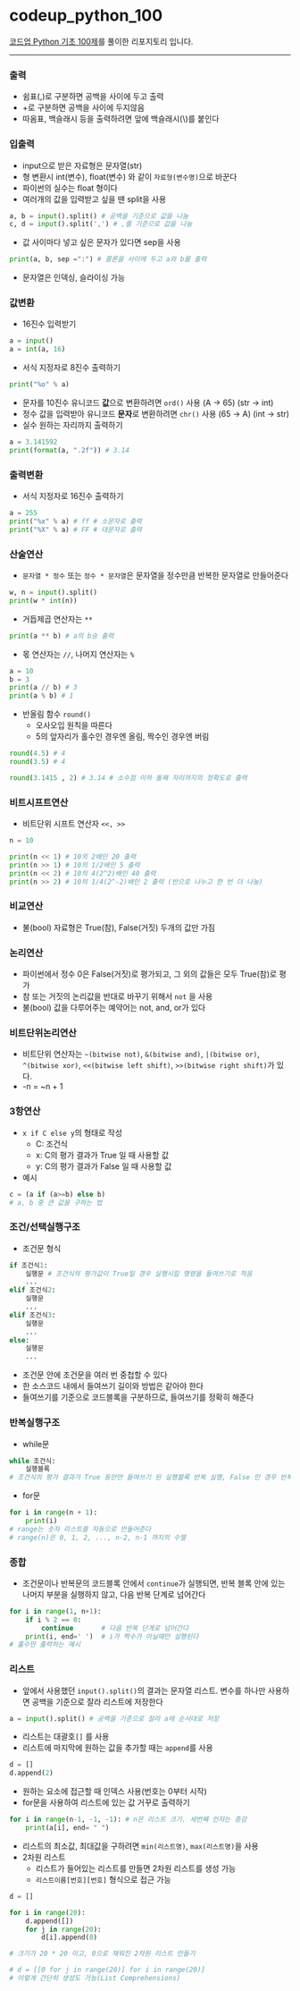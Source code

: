 # codeup_python_100
[코드업 Python 기초 100제](https://codeup.kr/problemsetsol.php?psid=33)를 풀이한 리포지토리 입니다.

---
### 출력
+ 쉼표(,)로 구분하면 공백을 사이에 두고 출력
+ +로 구분하면 공백을 사이에 두지않음
+ 따옴표, 백슬래시 등을 출력하려면 앞에 백슬래시(\\)를 붙인다

### 입출력
+ input으로 받은 자료형은 문자열(str)
+ 형 변환시 int(변수), float(변수) 와 같이 `자료형(변수명)`으로 바꾼다
+ 파이썬의 실수는 float 형이다
+ 여러개의 값을 입력받고 싶을 땐 split을 사용
```python
a, b = input().split() # 공백을 기준으로 값을 나눔
c, d = input().split(',') # ,를 기준으로 값을 나눔
```
+ 값 사이마다 넣고 싶은 문자가 있다면 sep을 사용
```python
print(a, b, sep =":") # 콜론을 사이에 두고 a와 b를 출력
```
+ 문자열은 인덱싱, 슬라이싱 가능

### 값변환
+ 16진수 입력받기
```python
a = input()
a = int(a, 16)
```
+ 서식 지정자로 8진수 출력하기
```python
print("%o" % a)
```
+ 문자를 10진수 유니코드 **값**으로 변환하려면 `ord()` 사용 (A → 65) (str → int)
+ 정수 값을 입력받아 유니코드 **문자**로 변환하려면 `chr()` 사용 (65 → A) (int → str)
+ 실수 원하는 자리까지 출력하기
```python
a = 3.141592
print(format(a, ".2f")) # 3.14
```

### 출력변환
+ 서식 지정자로 16진수 출력하기
```python
a = 255
print("%x" % a) # ff # 소문자로 출력
print("%X" % a) # FF # 대문자로 출력
```

### 산술연산
+ `문자열 * 정수` 또는 `정수 * 문자열`은 문자열을 정수만큼 반복한 문자열로 만들어준다
```python
w, n = input().split()
print(w * int(n))
```
+ 거듭제곱 연산자는 `**`
```python
print(a ** b) # a의 b승 출력
```
+ 몫 연산자는 `//`, 나머지 연산자는 `%`
```python
a = 10
b = 3
print(a // b) # 3
print(a % b) # 1
```
+ 반올림 함수 `round()`
    - 오사오입 원칙을 따른다
    - 5의 앞자리가 홀수인 경우엔 올림, 짝수인 경우엔 버림
```python
round(4.5) # 4
round(3.5) # 4

round(3.1415 , 2) # 3.14 # 소수점 이하 둘째 자리까지의 정확도로 출력
```

### 비트시프트연산
+ 비트단위 시프트 연산자 `<<, >>`
```python
n = 10

print(n << 1) # 10의 2배인 20 출력 
print(n >> 1) # 10의 1/2배인 5 출력
print(n << 2) # 10의 4(2^2)배인 40 출력
print(n >> 2) # 10의 1/4(2^-2)배인 2 출력 (반으로 나누고 한 번 더 나눔)
```

### 비교연산
+ 불(bool) 자료형은 True(참), False(거짓) 두개의 값만 가짐

### 논리연산
+ 파이썬에서 정수 0은 False(거짓)로 평가되고, 그 외의 값들은 모두 True(참)로 평가
+ 참 또는 거짓의 논리값을 반대로 바꾸기 위해서 `not` 을 사용
+ 불(bool) 값을 다루어주는 예약어는 not, and, or가 있다

### 비트단위논리연산
+ 비트단위 연산자는 `~(bitwise not)`, `&(bitwise and)`, `|(bitwise or)`, `^(bitwise xor)`, `<<(bitwise left shift)`, `>>(bitwise right shift)`가 있다.
+ -n = ~n + 1

### 3항연산
+ `x if C else y`의 형태로 작성
    - C: 조건식
    - x: C의 평가 결과가 True 일 때 사용할 값
    - y: C의 평가 결과가 False 일 때 사용할 값
+ 예시
```python
c = (a if (a>=b) else b)
# a, b 중 큰 값을 구하는 법
```

### 조건/선택실행구조
+ 조건문 형식
``` python
if 조건식1:
    실행문 # 조건식의 평가값이 True일 경우 실행시킬 명령을 들여쓰기로 적음
    ...
elif 조건식2:
    실행문
    ...
elif 조건식3:
    실행문
    ...
else:
    실행문
    ...
```
+ 조건문 안에 조건문을 여러 번 중첩할 수 있다
+ 한 소스코드 내에서 들여쓰기 길이와 방법은 같아야 한다
+ 들여쓰기를 기준으로 코드블록을 구분하므로, 들여쓰기를 정확히 해준다

### 반복실행구조
+ while문
```python
while 조건식:
    실행블록
# 조건식의 평가 결과가 True 동안만 들여쓰기 된 실행블록 반복 실행, False 인 경우 반복 중단
```
+ for문
```python
for i in range(n + 1):
    print(i)
# range는 숫자 리스트를 자동으로 만들어준다
# range(n)은 0, 1, 2, ..., n-2, n-1 까지의 수열
```

### 종합
+ 조건문이나 반복문의 코드블록 안에서 `continue`가 실행되면, 반복 블록 안에 있는 나머지 부분을 실행하지 않고, 다음 반복 단계로 넘어간다
```python
for i in range(1, n+1):
    if i % 2 == 0:
        continue       # 다음 반복 단계로 넘어간다
    print(i, end=' ')  # i가 짝수가 아닐때만 실행된다
# 홀수만 출력하는 예시
```

### 리스트
+ 앞에서 사용했던 `input().split()`의 결과는 문자열 리스트. 변수를 하나만 사용하면 공백을 기준으로 잘라 리스트에 저장한다
```python
a = input().split() # 공백을 기준으로 잘라 a에 순서대로 저장
```
+ 리스트는 대괄호`[]` 를 사용
+ 리스트에 마지막에 원하는 값을 추가할 때는 `append`를 사용
```python
d = []
d.append(2)
```
+ 원하는 요소에 접근할 때 인덱스 사용(번호는 0부터 시작)
+ for문을 사용하여 리스트에 있는 값 거꾸로 출력하기
```python
for i in range(n-1, -1, -1): # n은 리스트 크기. 세번째 인자는 증감
    print(a[i], end= " ")
```
+ 리스트의 최소값, 최대값을 구하려면 `min(리스트명)`, `max(리스트명)`을 사용
+ 2차원 리스트
    - 리스트가 들어있는 리스트를 만들면 2차원 리스트를 생성 가능
    - `리스트이름[번호][번호]` 형식으로 접근 가능
```python
d = []

for i in range(20):
    d.append([])
    for j in range(20):
        d[i].append(0)

# 크기가 20 * 20 이고, 0으로 채워진 2차원 리스트 만들기

# d = [[0 for j in range(20)] for i in range(20)]
# 이렇게 간단히 생성도 가능(List Comprehensions)
```